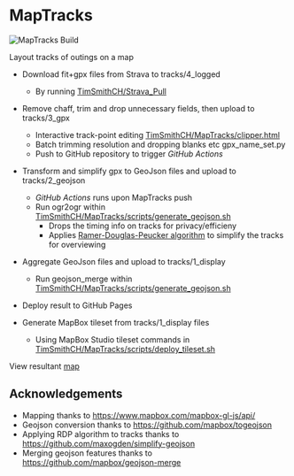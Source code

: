 # MapTracks
![MapTracks Build](https://github.com/TimSmithCH/MapTracks/workflows/MapTracks%20Build/badge.svg)

Layout tracks of outings on a map

- Download fit+gpx files from Strava to tracks/4_logged
  - By running [TimSmithCH/Strava_Pull](https://github.com/TimSmithCH/Strava_Pull)

- Remove chaff, trim and drop unnecessary fields, then upload to tracks/3_gpx
  - Interactive track-point editing [TimSmithCH/MapTracks/clipper.html](https://github.com/TimSmithCH/MapTracks/tree/master/clipper.html)
  - Batch trimming resolution and dropping blanks etc gpx_name_set.py
  - Push to GitHub repository to trigger _GitHub Actions_

- Transform and simplify gpx to GeoJson files and upload to tracks/2_geojson
  - _GitHub Actions_ runs upon MapTracks push
  - Run ogr2ogr within [TimSmithCH/MapTracks/scripts/generate_geojson.sh](https://github.com/TimSmithCH/MapTracks/tree/master/scripts/generate_geojson.sh)
    - Drops the timing info on tracks for privacy/efficieny 
    - Applies [Ramer-Douglas-Peucker algorithm](https://en.wikipedia.org/wiki/Ramer%E2%80%93Douglas%E2%80%93Peucker_algorithm) to simplify the tracks for overviewing 
- Aggregate GeoJson files and upload to tracks/1_display
  - Run geojson_merge within [TimSmithCH/MapTracks/scripts/generate_geojson.sh](https://github.com/TimSmithCH/MapTracks/tree/master/scripts/generate_geojson.sh)
- Deploy result to GitHub Pages

- Generate MapBox tileset from tracks/1_display files
  - Using MapBox Studio tileset commands in [TimSmithCH/MapTracks/scripts/deploy_tileset.sh](https://github.com/TimSmithCH/MapTracks/tree/master/scripts/deploy_tileset.sh)


View resultant [map](https://timsmithch.github.io/MapTracks/)


## Acknowledgements
- Mapping thanks to https://www.mapbox.com/mapbox-gl-js/api/ 
- Geojson conversion thanks to https://github.com/mapbox/togeojson 
- Applying RDP algorithm to tracks thanks to https://github.com/maxogden/simplify-geojson 
- Merging geojson features thanks to https://github.com/mapbox/geojson-merge 

